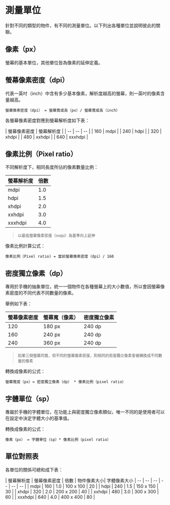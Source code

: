 # 測量單位
針對不同的類型的物件，有不同的測量單位。以下列出各種單位並說明彼此的關聯。

## 像素（px）
螢幕的基本單位，其他單位皆為像素的延伸定義。

## 螢幕像素密度（dpi）
代表一英吋（inch）中含有多少基本像素，解析度越高的螢幕，則一英吋的像素含量越高。

    螢幕像素密度（dpi） = 螢幕寬或高（px）/ 螢幕寬或高（inch）

各螢幕像素密度對應到螢幕解析度如下表：

| 螢幕像素密度 | 螢幕解析度 |
| -- | -- | -- |
| 160 | mdpi |
| 240 | hdpi |
| 320 | xhdpi |
| 480 | xxhdpi |
| 640 | xxxhdpi |

## 像素比例（Pixel ratio）
不同解析度下，相同長度所佔的像素數量比例：

| 螢幕解析度 | 倍數 |
| -- | -- |
| mdpi | 1.0 |
| hdpi | 1.5 |
| xhdpi | 2.0 |
| xxhdpi | 3.0 |
| xxxhdpi | 4.0 |
> <p style="font-size:12px">以最低螢幕像素密度（mdpi）為基準向上延伸</p>

像素比例計算公式：

    像素比例（Pixel ratio) = 當前螢幕像素密度（dpi）/ 160
    
## 密度獨立像素（dp）
專用於手機的抽象單位，統一一個物件在各種螢幕上的大小數值，所以會因螢幕像素密度的不同代表不同數量的像素。

舉例如下表：

| 螢幕像素密度 | 螢幕寬（像素） | 密度獨立像素 |
| -- | -- | -- |
| 120 | 180 px | 240 dp |
| 160 | 240 px | 240 dp |
| 240 | 360 px | 240 dp |
> <p style="font-size: 12px">如果三個螢幕同寬，但不同的螢幕像素密度，則相同的密度獨立像素會被轉換成不同數量的像素</p>

轉換成像素的公式：

    螢幕寬度（px）= 密度獨立像素（dp） * 像素比例（pixel ratio）

## 字體單位（sp）
專屬於手機的字體單位，在功能上與密度獨立像素類似，唯一不同的是使用者可以在設定中決定字體大小的基準值。

轉換成像素的公式：

    像素（px） = 字體單位（sp）* 像素比例（pixel ratio）

## 單位對照表
各單位的關係可總和成下表：

| 螢幕解析度 | 螢幕像素密度 | 倍數 | 物件像素大小| 字體像素大小
| -- | -- | -- | -- | -- | -- |
| mdpi | 160 | 1.0 | 100 x 100 | 20 |
| hdpi | 240 | 1.5 | 150 x 150 | 30 |
| xhdpi | 320 | 2.0 | 200 x 200 | 40 |
| xxhdpi | 480 | 3.0 | 300 x 300 | 60 |
| xxxhdpi | 640 | 4.0 | 400 x 400 | 80 |